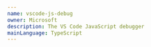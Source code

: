 ```yaml
---
name: vscode-js-debug
owner: Microsoft
description: The VS Code JavaScript debugger
mainLanguage: TypeScript
---
```

